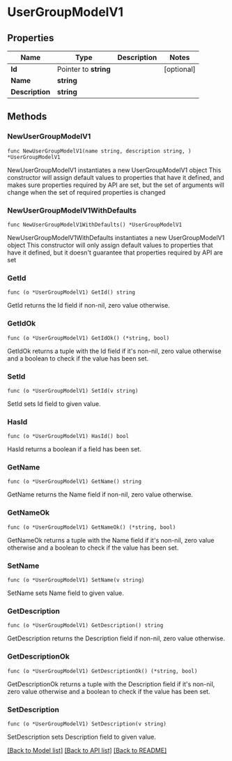 # UserGroupModelV1

## Properties

Name | Type | Description | Notes
------------ | ------------- | ------------- | -------------
**Id** | Pointer to **string** |  | [optional] 
**Name** | **string** |  | 
**Description** | **string** |  | 

## Methods

### NewUserGroupModelV1

`func NewUserGroupModelV1(name string, description string, ) *UserGroupModelV1`

NewUserGroupModelV1 instantiates a new UserGroupModelV1 object
This constructor will assign default values to properties that have it defined,
and makes sure properties required by API are set, but the set of arguments
will change when the set of required properties is changed

### NewUserGroupModelV1WithDefaults

`func NewUserGroupModelV1WithDefaults() *UserGroupModelV1`

NewUserGroupModelV1WithDefaults instantiates a new UserGroupModelV1 object
This constructor will only assign default values to properties that have it defined,
but it doesn't guarantee that properties required by API are set

### GetId

`func (o *UserGroupModelV1) GetId() string`

GetId returns the Id field if non-nil, zero value otherwise.

### GetIdOk

`func (o *UserGroupModelV1) GetIdOk() (*string, bool)`

GetIdOk returns a tuple with the Id field if it's non-nil, zero value otherwise
and a boolean to check if the value has been set.

### SetId

`func (o *UserGroupModelV1) SetId(v string)`

SetId sets Id field to given value.

### HasId

`func (o *UserGroupModelV1) HasId() bool`

HasId returns a boolean if a field has been set.

### GetName

`func (o *UserGroupModelV1) GetName() string`

GetName returns the Name field if non-nil, zero value otherwise.

### GetNameOk

`func (o *UserGroupModelV1) GetNameOk() (*string, bool)`

GetNameOk returns a tuple with the Name field if it's non-nil, zero value otherwise
and a boolean to check if the value has been set.

### SetName

`func (o *UserGroupModelV1) SetName(v string)`

SetName sets Name field to given value.


### GetDescription

`func (o *UserGroupModelV1) GetDescription() string`

GetDescription returns the Description field if non-nil, zero value otherwise.

### GetDescriptionOk

`func (o *UserGroupModelV1) GetDescriptionOk() (*string, bool)`

GetDescriptionOk returns a tuple with the Description field if it's non-nil, zero value otherwise
and a boolean to check if the value has been set.

### SetDescription

`func (o *UserGroupModelV1) SetDescription(v string)`

SetDescription sets Description field to given value.



[[Back to Model list]](../README.md#documentation-for-models) [[Back to API list]](../README.md#documentation-for-api-endpoints) [[Back to README]](../README.md)


